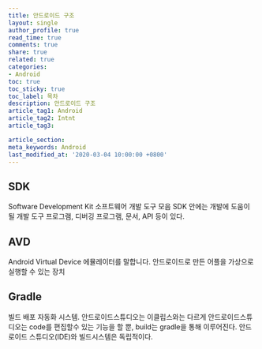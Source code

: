 ```yaml
---
title: 안드로이드 구조
layout: single
author_profile: true
read_time: true
comments: true
share: true
related: true
categories:
- Android
toc: true
toc_sticky: true
toc_label: 목차
description: 안드로이드 구조
article_tag1: Android
article_tag2: Intnt
article_tag3: 

article_section:  
meta_keywords: Android
last_modified_at: '2020-03-04 10:00:00 +0800'
---
```


## SDK  
Software Development Kit  소프트웨어 개발 도구 모음
SDK 안에는 개발에 도움이 될 개발 도구 프로그램, 디버깅 프로그램, 문서, API 등이 있다.

## AVD 
Android Virtual Device 에뮬레이터를 말합니다.
안드로이드로 만든 어플을 가상으로 실행할 수 있는 장치

## Gradle 
빌드 배포 자동화 시스템.
안드로이드스튜디오는 이클립스와는 다르게 안드로이드스튜디오는 code를 편집할수 있는 기능을 할 뿐, build는 gradle을 통해 이루어진다. 안드로이드 스튜디오(IDE)와 빌드시스템은 독립적이다.
